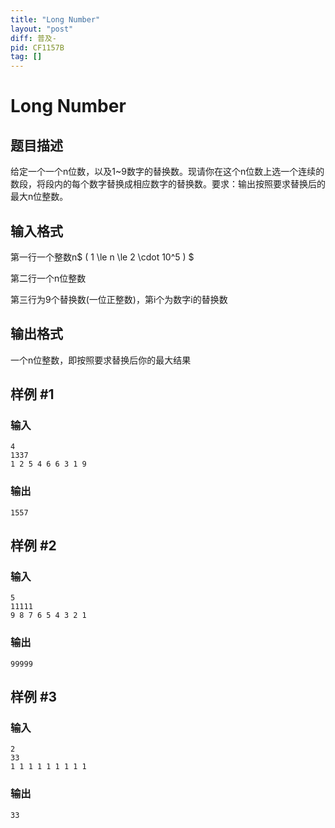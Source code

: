 ```yaml
---
title: "Long Number"
layout: "post"
diff: 普及-
pid: CF1157B
tag: []
---
```


# Long Number

## 题目描述

给定一个一个n位数，以及1~9数字的替换数。现请你在这个n位数上选一个连续的数段，将段内的每个数字替换成相应数字的替换数。要求：输出按照要求替换后的最大n位整数。

## 输入格式

第一行一个整数n$ ( 1 \le n \le 2 \cdot 10^5 ) $

第二行一个n位整数

第三行为9个替换数(一位正整数)，第i个为数字i的替换数

## 输出格式

一个n位整数，即按照要求替换后你的最大结果

## 样例 #1

### 输入

```
4
1337
1 2 5 4 6 6 3 1 9

```

### 输出

```
1557

```

## 样例 #2

### 输入

```
5
11111
9 8 7 6 5 4 3 2 1

```

### 输出

```
99999

```

## 样例 #3

### 输入

```
2
33
1 1 1 1 1 1 1 1 1

```

### 输出

```
33

```

